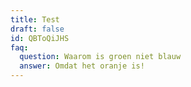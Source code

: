 ```yaml
---
title: Test
draft: false
id: QBToQiJHS
faq:
  question: Waarom is groen niet blauw
  answer: Omdat het oranje is!
---
```

